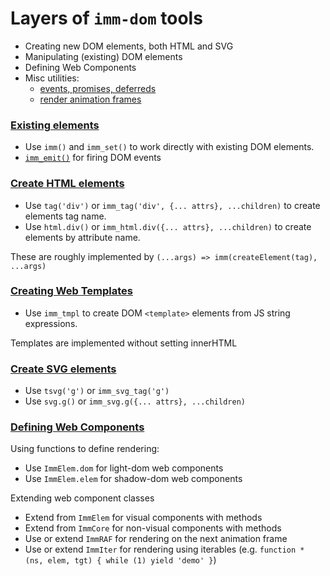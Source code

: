# Layers of `imm-dom` tools

- Creating new DOM elements, both HTML and SVG
- Manipulating (existing) DOM elements
- Defining Web Components
- Misc utilities: 
  - [events, promises, deferreds](./imm_evt.md)
  - [render animation frames](./imm_raf.md)


### [Existing elements](./imm_dom_core.md)

- Use `imm()` and `imm_set()` to work directly with existing DOM elements.
- [`imm_emit()`](./imm_evt.md) for firing DOM events


### [Create HTML elements](./imm_dom.md)

- Use `tag('div')` or `imm_tag('div', {... attrs}, ...children)` to create elements tag name.
- Use `html.div()` or `imm_html.div({... attrs}, ...children)` to create elements by attribute name.

These are roughly implemented by `(...args) => imm(createElement(tag), ...args)`


### [Creating Web Templates](./imm_tmpl.md)

- Use `imm_tmpl` to create DOM `<template>` elements from JS string expressions.

Templates are implemented without setting innerHTML


### [Create SVG elements](./imm_dom.md)

- Use `tsvg('g')` or `imm_svg_tag('g')`
- Use `svg.g()` or `imm_svg.g({... attrs}, ...children)`


### [Defining Web Components](./imm_elem.md)

Using functions to define rendering:

- Use `ImmElem.dom` for light-dom web components
- Use `ImmElem.elem` for shadow-dom web components

Extending web component classes

- Extend from `ImmElem` for visual components with methods
- Extend from `ImmCore` for non-visual components with methods
- Use or extend `ImmRAF` for rendering on the next animation frame
- Use or extend `ImmIter` for rendering using iterables (e.g. `function * (ns, elem, tgt) { while (1) yield 'demo' }`)

